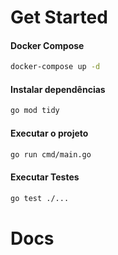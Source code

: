 # Get Started

#### Docker Compose

```bash
docker-compose up -d
```

#### Instalar dependências

```bash
go mod tidy
```

#### Executar o projeto

```bash
go run cmd/main.go
```

#### Executar Testes

```bash 
go test ./...
```

# Docs